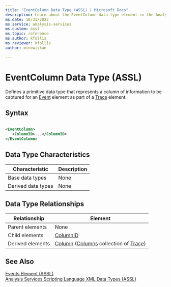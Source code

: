 ```yaml
---
title: "EventColumn Data Type (ASSL) | Microsoft Docs"
description: Learn about the EventColumn data type element in the Analysis Services Scripting Language (ASSL) schema.
ms.date: 10/31/2023
ms.service: analysis-services
ms.custom: assl
ms.topic: reference
ms.author: kfollis
ms.reviewer: kfollis
author: minewiskan

---
```

# EventColumn Data Type (ASSL)

  Defines a primitive data type that represents a column of information to be captured for an [Event](../objects/event-element-assl.md) element as part of a [Trace](../objects/trace-element-assl.md) element.  
  
## Syntax  
  
```xml  
  
<EventColumn>  
   <ColumnID>...</ColumnID>  
</EventColumn>  
```  
  
## Data Type Characteristics  
  
|Characteristic|Description|  
|--------------------|-----------------|  
|Base data types|None|  
|Derived data types|None|  
  
## Data Type Relationships  
  
|Relationship|Element|  
|------------------|-------------|  
|Parent elements|None|  
|Child elements|[ColumnID](../properties/columnid-element-eventcolumn-assl.md)|  
|Derived elements|[Column](../objects/column-element-assl.md) ([Columns](../collections/columns-element-assl.md) collection of [Trace](../objects/trace-element-assl.md))|  
  
## See Also  
 [Events Element &#40;ASSL&#41;](../collections/events-element-assl.md)   
 [Analysis Services Scripting Language XML Data Types &#40;ASSL&#41;](analysis-services-scripting-language-xml-data-types-assl.md)  
  
  
